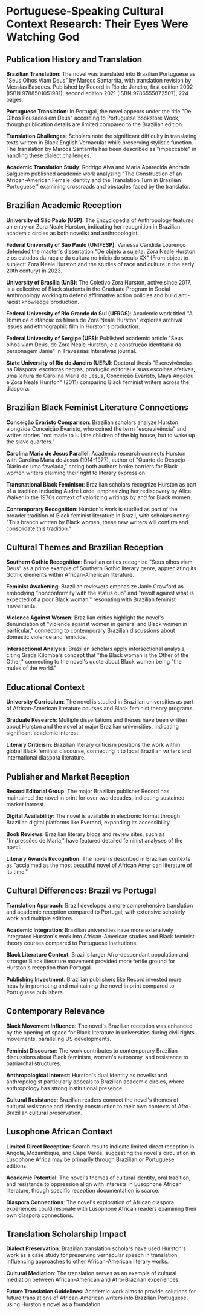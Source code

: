 # Portuguese-Speaking Cultural Context Research: Their Eyes Were Watching God

## Publication History and Translation

**Brazilian Translation**: The novel was translated into Brazilian Portuguese as "Seus Olhos Viam Deus" by Marcos Santarrita, with translation revision by Messias Basques. Published by Record in Rio de Janeiro, first edition 2002 (ISBN 9788501051981), second edition 2021 (ISBN 9786555872507), 224 pages.

**Portuguese Translation**: In Portugal, the novel appears under the title "De Olhos Pousados em Deus" according to Portuguese bookstore Wook, though publication details are limited compared to the Brazilian edition.

**Translation Challenges**: Scholars note the significant difficulty in translating texts written in Black English Vernacular while preserving stylistic function. The translation by Marcos Santarrita has been described as "impeccable" in handling these dialect challenges.

**Academic Translation Study**: Rodrigo Alva and Maria Aparecida Andrade Salgueiro published academic work analyzing "The Construction of an African-American Female Identity and the Translation Turn in Brazilian Portuguese," examining crossroads and obstacles faced by the translator.

## Brazilian Academic Reception

**University of São Paulo (USP)**: The Encyclopedia of Anthropology features an entry on Zora Neale Hurston, indicating her recognition in Brazilian academic circles as both novelist and anthropologist.

**Federal University of São Paulo (UNIFESP)**: Vanessa Cândida Lourenço defended the master's dissertation "De objeto à sujeita: Zora Neale Hurston e os estudos da raça e da cultura no início do século XX" (From object to subject: Zora Neale Hurston and the studies of race and culture in the early 20th century) in 2023.

**University of Brasília (UnB)**: The Coletivo Zora Hurston, active since 2017, is a collective of Black students in the Graduate Program in Social Anthropology working to defend affirmative action policies and build anti-racist knowledge production.

**Federal University of Rio Grande do Sul (UFRGS)**: Academic work titled "A 16mm de distância: os filmes de Zora Neale Hurston" explores archival issues and ethnographic film in Hurston's production.

**Federal University of Sergipe (UFS)**: Published academic article "Seus olhos viam Deus, de Zora Neale Hurston, e a construção identitária da personagem Janie" in Travessias Interativas journal.

**State University of Rio de Janeiro (UERJ)**: Doctoral thesis "Escrevivências na Diáspora: escritoras negras, produção editorial e suas escolhas afetivas, uma leitura de Carolina Maria de Jesus, Conceição Evaristo, Maya Angelou e Zora Neale Hurston" (2011) comparing Black feminist writers across the diaspora.

## Brazilian Black Feminist Literature Connections

**Conceição Evaristo Comparison**: Brazilian scholars analyze Hurston alongside Conceição Evaristo, who coined the term "escrevivência" and writes stories "not made to lull the children of the big house, but to wake up the slave quarters."

**Carolina Maria de Jesus Parallel**: Academic research connects Hurston with Carolina Maria de Jesus (1914-1977), author of "Quarto de Despejo – Diário de uma favelada," noting both authors broke barriers for Black women writers claiming their right to literary expression.

**Transnational Black Feminism**: Brazilian scholars recognize Hurston as part of a tradition including Audre Lorde, emphasizing her rediscovery by Alice Walker in the 1970s context of valorizing writings by and for Black women.

**Contemporary Recognition**: Hurston's work is studied as part of the broader tradition of Black feminist literature in Brazil, with scholars noting: "This branch written by Black women, these new writers will confirm and consolidate this tradition."

## Cultural Themes and Brazilian Reception

**Southern Gothic Recognition**: Brazilian critics recognize "Seus olhos viam Deus" as a prime example of Southern Gothic literary genre, appreciating its Gothic elements within African-American literature.

**Feminist Awakening**: Brazilian reviewers emphasize Janie Crawford as embodying "nonconformity with the status quo" and "revolt against what is expected of a poor Black woman," resonating with Brazilian feminist movements.

**Violence Against Women**: Brazilian critics highlight the novel's denunciation of "violence against women in general and Black women in particular," connecting to contemporary Brazilian discussions about domestic violence and femicide.

**Intersectional Analysis**: Brazilian scholars apply intersectional analysis, citing Grada Kilomba's concept that "the Black woman is the Other of the Other," connecting to the novel's quote about Black women being "the mules of the world."

## Educational Context

**University Curriculum**: The novel is studied in Brazilian universities as part of African-American literature courses and Black feminist theory programs.

**Graduate Research**: Multiple dissertations and theses have been written about Hurston and the novel at major Brazilian universities, indicating significant academic interest.

**Literary Criticism**: Brazilian literary criticism positions the work within global Black feminist discourse, connecting it to local Brazilian writers and international diaspora literature.

## Publisher and Market Reception

**Record Editorial Group**: The major Brazilian publisher Record has maintained the novel in print for over two decades, indicating sustained market interest.

**Digital Availability**: The novel is available in electronic format through Brazilian digital platforms like Everand, expanding its accessibility.

**Book Reviews**: Brazilian literary blogs and review sites, such as "Impressões de Maria," have featured detailed feminist analyses of the novel.

**Literary Awards Recognition**: The novel is described in Brazilian contexts as "acclaimed as the most beautiful novel of African American literature of its time."

## Cultural Differences: Brazil vs Portugal

**Translation Approach**: Brazil developed a more comprehensive translation and academic reception compared to Portugal, with extensive scholarly work and multiple editions.

**Academic Integration**: Brazilian universities have more extensively integrated Hurston's work into African-American studies and Black feminist theory courses compared to Portuguese institutions.

**Black Literature Context**: Brazil's larger Afro-descendant population and stronger Black literature movement provided more fertile ground for Hurston's reception than Portugal.

**Publishing Investment**: Brazilian publishers like Record invested more heavily in promoting and maintaining the novel in print compared to Portuguese publishers.

## Contemporary Relevance

**Black Movement Influence**: The novel's Brazilian reception was enhanced by the opening of space for Black literature in universities during civil rights movements, paralleling US developments.

**Feminist Discourse**: The work contributes to contemporary Brazilian discussions about Black feminism, women's autonomy, and resistance to patriarchal structures.

**Anthropological Interest**: Hurston's dual identity as novelist and anthropologist particularly appeals to Brazilian academic circles, where anthropology has strong institutional presence.

**Cultural Resistance**: Brazilian readers connect the novel's themes of cultural resistance and identity construction to their own contexts of Afro-Brazilian cultural preservation.

## Lusophone African Context

**Limited Direct Reception**: Search results indicate limited direct reception in Angola, Mozambique, and Cape Verde, suggesting the novel's circulation in Lusophone Africa may be primarily through Brazilian or Portuguese editions.

**Academic Potential**: The novel's themes of cultural identity, oral tradition, and resistance to oppression align with interests in Lusophone African literature, though specific reception documentation is scarce.

**Diaspora Connections**: The novel's exploration of African diaspora experiences could resonate with Lusophone African readers examining their own diaspora connections.

## Translation Scholarship Impact

**Dialect Preservation**: Brazilian translation scholars have used Hurston's work as a case study for preserving vernacular speech in translation, influencing approaches to other African-American literary works.

**Cultural Mediation**: The translation serves as an example of cultural mediation between African-American and Afro-Brazilian experiences.

**Future Translation Guidelines**: Academic work aims to provide solutions for future translations of African-American writers into Brazilian Portuguese, using Hurston's novel as a foundation.